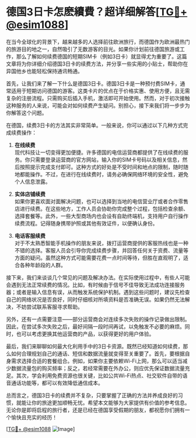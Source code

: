 # 德国3日卡怎麽續費？超详细解答[[TG💪+ @esim1088](https://t.me/s/esim1088)]

在当今全球化的背景下，越来越多的人选择前往欧洲旅行，而德国作为欧洲最热门的旅游目的地之一，自然吸引了无数游客的目光。如果你计划前往德国旅游或工作，那么了解如何续费德国的短期SIM卡（例如3日卡）就显得尤为重要了。这篇文章将为你详细介绍德国3日卡的续费方法，并分享一些实用的小贴士，帮助你在异国他乡也能轻松保持通讯畅通。

首先，让我们来了解一下什么是德国3日卡。德国3日卡是一种预付费SIM卡，通常适用于短期访问德国的游客。这类卡片的优点在于价格实惠、使用方便，且无需复杂的注册流程。只需购买后插入手机，激活即可开始使用。然而，对于初次接触这种服务的人来说，可能会对如何续费产生疑问。别担心，接下来我们将一步步为你解答这个问题。

在德国，续费3日卡的方法其实非常简单。一般来说，你可以通过以下几种方式完成续费操作：

1. **在线续费**  
   现代科技让一切变得更加便捷。许多德国的电信运营商都提供了在线续费的服务。你只需要登录运营商的官方网站，输入你的SIM卡号码以及相关信息，然后按照提示完成支付即可。这种方式的好处是不受时间和地点的限制，随时随地都能操作。不过，在进行在线续费时，请务必确保网络环境的安全性，避免个人信息泄露。

2. **实体店铺续费**  
   如果你更喜欢面对面解决问题，也可以选择到当地的电信营业厅或者合作零售店进行续费。在这些地方，工作人员会协助你完成整个过程，包括检查余额、选择套餐等。此外，一些大型商场内也会设有自助终端机，支持用户自行操作续费流程。记得随身携带护照或其他有效证件，以便确认身份。

3. **电话客服续费**  
   对于不太熟悉智能手机操作的朋友来说，拨打运营商提供的客服热线也是一种不错的选择。客服人员会引导你完成续费步骤，并回答任何关于资费、流量等方面的疑问。虽然这种方式可能需要花费一点时间等待，但胜在直观明了，适合各种年龄段的人群。

接下来，我们来谈谈几个常见的问题及解决办法。在实际使用过程中，有些人可能会遇到无法正常续费的情况。比如，有时候由于信号不佳导致无法成功连接服务器；或者是输入信息有误，从而触发系统保护机制。遇到这些问题时，建议先检查自己的网络状况是否良好，同时仔细核对所填资料是否准确无误。如果仍然无法解决，不妨尝试联系客服寻求帮助。

另外，还有一点需要注意——部分运营商会对连续多次失败的操作记录做出限制。因此，在尝试多次失败之后，最好间隔一段时间再试，以免触发不必要的麻烦。同时，也可以考虑更换其他运营商的产品，以获得更好的用户体验。

最后，我们来聊聊如何最大化利用手中的3日卡资源。既然已经知道如何续费，那么如何合理规划自己的通话、短信和数据流量就变得至关重要了。首先，要根据自身需求选择合适的套餐组合。例如，如果你主要依赖Wi-Fi上网，那么可以适当减少数据流量包的购买频率；反之，若经常需要在外办公，则应优先保证数据流量充足。其次，学会利用免费资源也很关键，比如公共Wi-Fi热点、社交软件自带的语音通话功能等，都可以有效降低通信成本。

总而言之，德国3日卡的续费并不复杂，只要掌握了正确的方法并养成良好的习惯，就能让你的旅途更加顺畅无忧。希望本文能够为大家提供有价值的参考信息。无论你是即将启程的旅行者，还是已经在德国享受假期的朋友，都祝愿你们拥有一个愉快且充实的经历！

[[TG💪+ @esim1088](https://t.me/s/esim1088) ![Image](https://i.postimg.cc/4NQfJmqS/Snipaste-2025-05-13-00-14-12.png)]